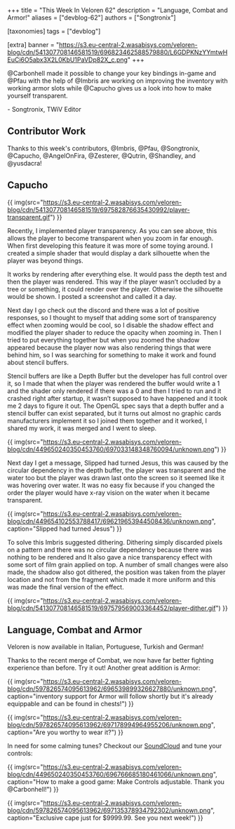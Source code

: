 +++
title = "This Week In Veloren 62"
description = "Language, Combat and Armor!"
aliases = ["devblog-62"]
authors = ["Songtronix"]

[taxonomies]
tags = ["devblog"]

[extra]
banner = "https://s3.eu-central-2.wasabisys.com/veloren-blog/cdn/541307708146581519/696823462588579880/L6GDPKNzYYmtwHEuCi6O5abx3X2L0KbU1PaVDp82X_c.png"
+++

@Carbonhell made it possible to change your key bindings in-game and @Pfau with the help of @Imbris are working on
improving the inventory with working armor slots while @Capucho
gives us a look into how to make yourself transparent.

\- Songtronix, TWiV Editor

## Contributor Work

Thanks to this week's contributors, @Imbris, @Pfau, @Songtronix, @Capucho, @AngelOnFira, @Zesterer, @Qutrin, @Shandley, and @yusdacra!

## Capucho

{{ img(src="https://s3.eu-central-2.wasabisys.com/veloren-blog/cdn/541307708146581519/697582876635430992/player-transparent.gif") }}

Recently, I implemented player transparency. As you can see above, this allows the player to become transparent when you zoom in far enough. When first developing this feature it was more of some toying around. I created a simple shader that would display a dark silhouette when the player was beyond things.

It works by rendering after everything else. It would pass the depth test and then the player was rendered. This way if the player wasn’t occluded by a tree or something, it could render over the player. Otherwise the silhouette would be shown. I posted a screenshot and called it a day.

Next day I go check out the discord and there was a lot of positive responses, so I thought to myself that adding some sort of transparency effect when zooming would be cool, so I disable the shadow effect and modified the player shader to reduce the opacity when zooming in. Then I tried to put everything together but when you zoomed the shadow appeared because the player now was also rendering things that were behind him, so I was searching for something to make it work and found about stencil buffers.

Stencil buffers are like a Depth Buffer but the developer has full control over it, so I made that when the player was rendered the buffer would write a 1 and the shader only rendered if there was a 0 and then I tried to run and it crashed right after startup, it wasn’t supposed to have happened and it took me 2 days to figure it out. The OpenGL spec says that a depth buffer and a stencil buffer can exist separated, but it turns out almost no graphic cards manufacturers implement it so I joined them together and it worked, I shared my work, it was merged and I went to sleep.

{{ img(src="https://s3.eu-central-2.wasabisys.com/veloren-blog/cdn/449650240350453760/697033148348760094/unknown.png") }}

Next day I get a message, Slipped had turned Jesus, this was caused by the circular dependency in the depth buffer, the player was transparent and the water too but the player was drawn last onto the screen so it seemed like it was hovering over water. It was no easy fix because if you changed the order the player would have x-ray vision on the water when it became transparent.

{{ img(src="https://s3.eu-central-2.wasabisys.com/veloren-blog/cdn/449654102553788417/696219653944508436/unknown.png", caption="Slipped had turned Jesus") }}

To solve this Imbris suggested dithering. Dithering simply discarded pixels on a pattern and there was no circular dependency because there was nothing to be rendered and It also gave a nice transparency effect with some sort of film grain applied on top. A number of small changes were also made, the shadow also got dithered, the position was taken from the player location and not from the fragment which made it more uniform and this was made the final version of the effect.

{{ img(src="https://s3.eu-central-2.wasabisys.com/veloren-blog/cdn/541307708146581519/697579569003364452/player-dither.gif") }}

## Language, Combat and Armor

Veloren is now available in Italian, Portuguese, Turkish and German!

Thanks to the recent merge of Combat, we now have far better fighting experience than before. Try it out! Another great addition is Armor:

{{ img(src="https://s3.eu-central-2.wasabisys.com/veloren-blog/cdn/597826574095613962/696539899326627880/unknown.png", caption="inventory support for Armor will follow shortly but it's already equippable and can be found in chests!") }}

{{ img(src="https://s3.eu-central-2.wasabisys.com/veloren-blog/cdn/597826574095613962/697178994964955206/unknown.png", caption="Are you worthy to wear it?") }}

In need for some calming tunes? Checkout our [SoundCloud](https://soundcloud.com/velorenofficial) and tune your controls:

{{ img(src="https://s3.eu-central-2.wasabisys.com/veloren-blog/cdn/449650240350453760/696766685180461066/unknown.png", caption="How to make a good game: Make Controls adjustable. Thank you @Carbonhell!") }}

{{ img(src="https://s3.eu-central-2.wasabisys.com/veloren-blog/cdn/597826574095613962/697135378934792302/unknown.png", caption="Exclusive cape just for $9999.99. See you next week!") }}
